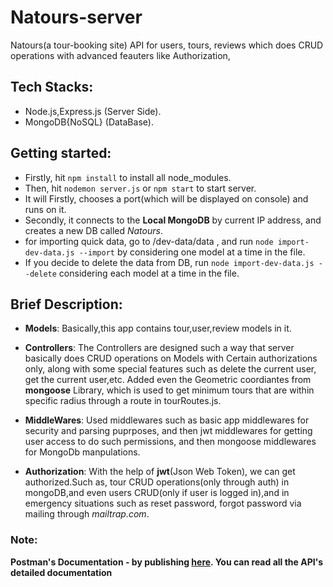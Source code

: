 # Natours-server
Natours(a tour-booking site) API for users, tours, reviews which does CRUD operations with advanced feauters like Authorization,

## Tech Stacks:
- Node.js,Express.js (Server Side).
- MongoDB{NoSQL} (DataBase).

## Getting started:
- Firstly, hit `npm install` to install all node_modules. 
- Then, hit `nodemon server.js` or `npm start` to start server.
- It will Firstly, chooses a port(which will be displayed on console) and runs on it.
- Secondly, it connects to the **Local MongoDB** by current IP address, and creates a new DB called *Natours*.
- for importing quick data, go to /dev-data/data , and run `node import-dev-data.js --import` by considering one model at a time in the file.
- If you decide to delete the data from DB, run `node import-dev-data.js --delete` considering each model at a time in the file.


## Brief Description: 
- **Models**: 
Basically,this app contains tour,user,review models in it.

- **Controllers**: 
The Controllers are designed such a way that server basically does CRUD operations on Models with Certain authorizations only, along with some special features such as delete the current user, get the current user,etc. Added even the Geometric coordiantes from **mongoose** Library, which is used to get minimum tours that are within specific radius through a route in tourRoutes.js.

- **MiddleWares**: 
Used middlewares such as basic app middlewares for security and parsing puprposes, and then jwt middlewares for getting user access to do such permissions, and then mongoose middlewares for MongoDb manpulations.

- **Authorization**:
With the help of **jwt**(Json Web Token), we can get authorized.Such as, tour CRUD operations(only through auth) in mongoDB,and even users CRUD(only if user is logged in),and in emergency situations such as reset password, forgot password via mailing through *mailtrap.com*.

### Note:
 **Postman's Documentation - by publishing [here](https://documenter.getpostman.com/view/21503860/2s83zdw66C). You can read all the API's detailed documentation** 